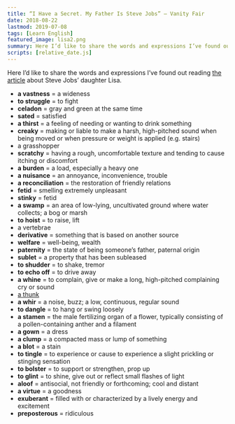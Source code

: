 ```yaml
---
title: “I Have a Secret. My Father Is Steve Jobs” — Vanity Fair
date: 2018-08-22
lastmod: 2019-07-08
tags: [Learn English]
featured_image: lisa2.png
summary: Here I’d like to share the words and expressions I’ve found out reading the article about Steve Jobs’ daughter Lisa.
scripts: [relative_date.js]
---
```


Here I’d like to share the words and expressions I’ve found out reading [the article](//www.vanityfair.com/news/2018/08/lisa-brennan-jobs-small-fry-steve-jobs-daughter) about Steve Jobs’ daughter Lisa.

- **a vastness** = a wideness
- **to struggle** = to fight
- **celadon** = gray and green at the same time
- **sated** = satisfied
- **a thirst** = a feeling of needing or wanting to drink something
- **creaky** = making or liable to make a harsh, high-pitched sound when being moved or when pressure or weight is applied (e.g. stairs)
- a grasshopper
- **scratchy** = having a rough, uncomfortable texture and tending to cause itching or discomfort
- **a burden** = a load, especially a heavy one
- **a nuisance** = an annoyance, inconvenience, trouble
- **a reconciliation** = the restoration of friendly relations
- **fetid** = smelling extremely unpleasant
- **stinky** = fetid
- **a swamp** = an area of low-lying, uncultivated ground where water collects; a bog or marsh
- **to hoist** = to raise, lift
- a vertebrae
- **derivative** = something that is based on another source
- **welfare** = well-being, wealth
- **paternity** = the state of being someone’s father, paternal origin
- **sublet** = a property that has been subleased
- **to shudder** = to shake, tremor
- **to echo off** = to drive away
- **a whine** = to complain, give or make a long, high-pitched complaining cry or sound
- [a thunk](//en.wikipedia.org/wiki/Thunk)
- **a whir** = a noise, buzz; a low, continuous, regular sound
- **to dangle** = to hang or swing loosely
- **a stamen** = the male fertilizing organ of a flower, typically consisting of a pollen-containing anther and a filament
- **a gown** = a dress
- **a clump** = a compacted mass or lump of something
- **a blot** = a stain
- **to tingle** = to experience or cause to experience a slight prickling or stinging sensation
- **to bolster** = to support or strengthen, prop up
- **to glint** = to shine, give out or reflect small flashes of light
- **aloof** = antisocial, not friendly or forthcoming; cool and distant
- **a virtue** = a goodness
- **exuberant** = filled with or characterized by a lively energy and excitement
- **preposterous** = ridiculous